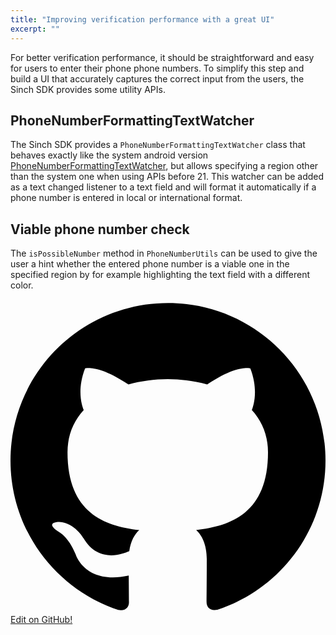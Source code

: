```yaml
---
title: "Improving verification performance with a great UI"
excerpt: ""
---
```

For better verification performance, it should be straightforward and easy for users to enter their phone phone numbers. To simplify this step and build a UI that accurately captures the correct input from the users, the Sinch SDK provides some utility APIs.

## PhoneNumberFormattingTextWatcher

The Sinch SDK provides a `PhoneNumberFormattingTextWatcher` class that behaves exactly like the system android version [PhoneNumberFormattingTextWatcher](http://developer.android.com/reference/android/telephony/PhoneNumberFormattingTextWatcher.html), but allows specifying a region other than the system one when using APIs before 21. This watcher can be added as a text changed listener to a text field and will format it automatically if a phone number is entered in local or international format.

## Viable phone number check

The `isPossibleNumber` method in `PhoneNumberUtils` can be used to give the user a hint whether the entered phone number is a viable one in the specified region by for example highlighting the text field with a different color.

<div class="magic-block-html"><a class="gitbutton pill" target="_blank" href="https://github.com/sinch/docs/blob/master/docs/verification/verification-for-android/verification-android-improving-verification-performance-with-a-great-ui.md"><span class="icon medium"><svg xmlns="http://www.w3.org/2000/svg" role="img" viewBox="0 0 24 24"><title>GitHub icon</title><path d="M 12 0.297 c -6.63 0 -12 5.373 -12 12 c 0 5.303 3.438 9.8 8.205 11.385 c 0.6 0.113 0.82 -0.258 0.82 -0.577 c 0 -0.285 -0.01 -1.04 -0.015 -2.04 c -3.338 0.724 -4.042 -1.61 -4.042 -1.61 C 4.422 18.07 3.633 17.7 3.633 17.7 c -1.087 -0.744 0.084 -0.729 0.084 -0.729 c 1.205 0.084 1.838 1.236 1.838 1.236 c 1.07 1.835 2.809 1.305 3.495 0.998 c 0.108 -0.776 0.417 -1.305 0.76 -1.605 c -2.665 -0.3 -5.466 -1.332 -5.466 -5.93 c 0 -1.31 0.465 -2.38 1.235 -3.22 c -0.135 -0.303 -0.54 -1.523 0.105 -3.176 c 0 0 1.005 -0.322 3.3 1.23 c 0.96 -0.267 1.98 -0.399 3 -0.405 c 1.02 0.006 2.04 0.138 3 0.405 c 2.28 -1.552 3.285 -1.23 3.285 -1.23 c 0.645 1.653 0.24 2.873 0.12 3.176 c 0.765 0.84 1.23 1.91 1.23 3.22 c 0 4.61 -2.805 5.625 -5.475 5.92 c 0.42 0.36 0.81 1.096 0.81 2.22 c 0 1.606 -0.015 2.896 -0.015 3.286 c 0 0.315 0.21 0.69 0.825 0.57 C 20.565 22.092 24 17.592 24 12.297 c 0 -6.627 -5.373 -12 -12 -12" /></svg></span>Edit on GitHub!</a></div>